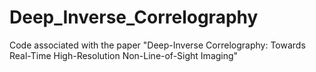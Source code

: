 # Deep_Inverse_Correlography
Code associated with the paper "Deep-Inverse Correlography: Towards Real-Time High-Resolution Non-Line-of-Sight Imaging"
